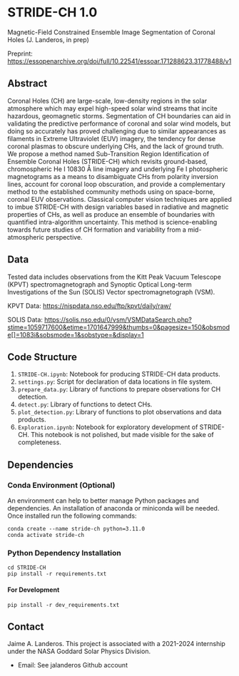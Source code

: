 # STRIDE-CH 1.0

Magnetic-Field Constrained Ensemble Image Segmentation of Coronal Holes (J. Landeros, in prep)

Preprint: https://essopenarchive.org/doi/full/10.22541/essoar.171288623.31778488/v1

## Abstract

Coronal Holes (CH) are large-scale, low-density regions in the solar atmosphere which may expel high-speed solar wind streams that incite hazardous, geomagnetic storms. Segmentation of CH boundaries can aid in validating the predictive performance of coronal and solar wind models, but doing so accurately has proved challenging due to similar appearances as filaments in Extreme Ultraviolet (EUV) imagery, the tendency for dense coronal plasmas to obscure underlying CHs, and the lack of ground truth. We propose a method named Sub-Transition Region Identification of Ensemble Coronal Holes (STRIDE-CH) which revisits ground-based, chromospheric He I 10830 Å line imagery and underlying Fe I photospheric magnetograms as a means to disambiguate CHs from polarity inversion lines, account for coronal loop obscuration, and provide a complementary method to the established community methods using on space-borne, coronal EUV observations. Classical computer vision techniques are applied to imbue STRIDE-CH with design variables based in radiative and magnetic properties of CHs, as well as produce an ensemble of boundaries with quantified intra-algorithm uncertainty. This method is science-enabling towards future studies of CH formation and variability from a mid-atmospheric perspective.

## Data

Tested data includes observations from the Kitt Peak Vacuum Telescope (KPVT) spectromagnetograph and Synoptic Optical Long-term Investigations of the Sun (SOLIS) Vector spectromagnetograph (VSM).

KPVT Data: https://nispdata.nso.edu/ftp/kpvt/daily/raw/

SOLIS Data: https://solis.nso.edu/0/vsm/VSMDataSearch.php?stime=1059717600&etime=1701647999&thumbs=0&pagesize=150&obsmode[]=1083i&sobsmode=1&sobstype=&display=1

## Code Structure

1. `STRIDE-CH.ipynb`: Notebook for producing STRIDE-CH data products.
2. `settings.py`: Script for declaration of data locations in file system.
3. `prepare_data.py`: Library of functions to prepare observations for CH detection.
4. `detect.py`: Library of functions to detect CHs.
5. `plot_detection.py`: Library of functions to plot observations and data products.
6. `Exploration.ipynb`: Notebook for exploratory development of STRIDE-CH. This notebook is not polished, but made visible for the sake of completeness.

## Dependencies

### Conda Environment (Optional)

An environment can help to better manage Python packages and dependencies. An installation of anaconda or miniconda will be needed. Once installed run the following commands:
```
conda create --name stride-ch python=3.11.0
conda activate stride-ch
```

### Python Dependency Installation

```
cd STRIDE-CH
pip install -r requirements.txt
```

#### For Development

```
pip install -r dev_requirements.txt
```

## Contact

Jaime A. Landeros. This project is associated with a 2021-2024 internship under the NASA Goddard Solar Physics Division.
- Email: See jalanderos Github account
